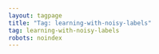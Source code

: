 ```yaml
---
layout: tagpage
title: "Tag: learning-with-noisy-labels"
tag: learning-with-noisy-labels
robots: noindex
---
```

